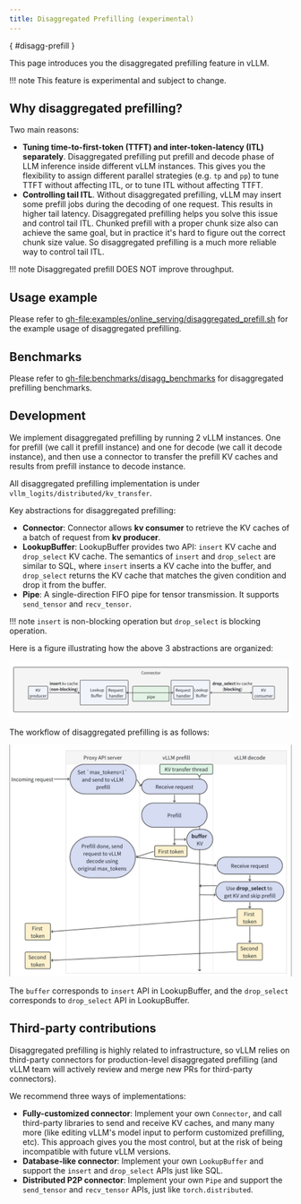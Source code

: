 ```yaml
---
title: Disaggregated Prefilling (experimental)
---
```

[](){ #disagg-prefill }

This page introduces you the disaggregated prefilling feature in vLLM.

!!! note
    This feature is experimental and subject to change.

## Why disaggregated prefilling?

Two main reasons:

- **Tuning time-to-first-token (TTFT) and inter-token-latency (ITL) separately**. Disaggregated prefilling put prefill and decode phase of LLM inference inside different vLLM instances. This gives you the flexibility to assign different parallel strategies (e.g. `tp` and `pp`) to tune TTFT without affecting ITL, or to tune ITL without affecting TTFT.
- **Controlling tail ITL**. Without disaggregated prefilling, vLLM may insert some prefill jobs during the decoding of one request. This results in higher tail latency. Disaggregated prefilling helps you solve this issue and control tail ITL. Chunked prefill with a proper chunk size also can achieve the same goal, but in practice it's hard to figure out the correct chunk size value. So disaggregated prefilling is a much more reliable way to control tail ITL.

!!! note
    Disaggregated prefill DOES NOT improve throughput.

## Usage example

Please refer to <gh-file:examples/online_serving/disaggregated_prefill.sh> for the example usage of disaggregated prefilling.

## Benchmarks

Please refer to <gh-file:benchmarks/disagg_benchmarks> for disaggregated prefilling benchmarks.

## Development

We implement disaggregated prefilling by running 2 vLLM instances. One for prefill (we call it prefill instance) and one for decode (we call it decode instance), and then use a connector to transfer the prefill KV caches and results from prefill instance to decode instance.

All disaggregated prefilling implementation is under `vllm_logits/distributed/kv_transfer`.

Key abstractions for disaggregated prefilling:

- **Connector**: Connector allows **kv consumer** to retrieve the KV caches of a batch of request from **kv producer**.
- **LookupBuffer**: LookupBuffer provides two API: `insert` KV cache and `drop_select` KV cache. The semantics of `insert` and `drop_select` are similar to SQL, where `insert` inserts a KV cache into the buffer, and `drop_select` returns the KV cache that matches the given condition and drop it from the buffer.
- **Pipe**: A single-direction FIFO pipe for tensor transmission. It supports `send_tensor` and `recv_tensor`.

!!! note
    `insert` is non-blocking operation but `drop_select` is blocking operation.

Here is a figure illustrating how the above 3 abstractions are organized:

![Disaggregated prefilling abstractions](../assets/features/disagg_prefill/abstraction.jpg)

The workflow of disaggregated prefilling is as follows:

![Disaggregated prefilling workflow](../assets/features/disagg_prefill/overview.jpg)

The `buffer` corresponds to `insert` API in LookupBuffer, and the `drop_select` corresponds to `drop_select` API in LookupBuffer.

## Third-party contributions

Disaggregated prefilling is highly related to infrastructure, so vLLM relies on third-party connectors for production-level disaggregated prefilling (and vLLM team will actively review and merge new PRs for third-party connectors).

We recommend three ways of implementations:

- **Fully-customized connector**: Implement your own `Connector`, and call third-party libraries to send and receive KV caches, and many many more (like editing vLLM's model input to perform customized prefilling, etc). This approach gives you the most control, but at the risk of being incompatible with future vLLM versions.
- **Database-like connector**: Implement your own `LookupBuffer` and support the `insert` and `drop_select` APIs just like SQL.
- **Distributed P2P connector**: Implement your own `Pipe` and support the `send_tensor` and `recv_tensor` APIs, just like `torch.distributed`.

